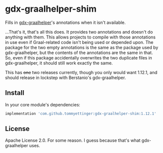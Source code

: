 # gdx-graalhelper-shim
Fills in [gdx-graalhelper](https://github.com/Berstanio/gdx-graalhelper)'s annotations when it isn't available.

...That's it, that's all this does. It provides two annotations and doesn't do anything with
them. This allows projects to compile with those annotations in use even if Graal-related code
isn't being used or depended upon. The package for the two empty annotations is the same as the
package used by gdx-graalhelper, but the contents of the annotations are the same in that. So,
even if this package accidentally overwrites the two duplicate files in gdx-graalhelper, it 
should still work exactly the same.

This has ~~one~~ two releases currently, though you only would want 1.12.1, and should release in lockstep with
Berstanio's gdx-graalhelper.

## Install

In your core module's dependencies:

```groovy
implementation 'com.github.tommyettinger:gdx-graalhelper-shim:1.12.1'
```

## License
Apache License 2.0. For some reason. I guess because that's what gdx-graalhelper uses.